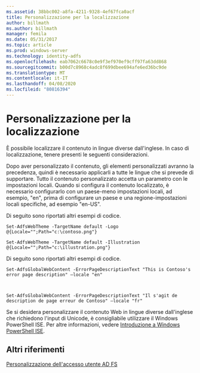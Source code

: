 ```yaml
---
ms.assetid: 38bbc002-a8fa-4211-9328-4ef67fca0acf
title: Personalizzazione per la localizzazione
author: billmath
ms.author: billmath
manager: femila
ms.date: 05/31/2017
ms.topic: article
ms.prod: windows-server
ms.technology: identity-adfs
ms.openlocfilehash: eab7062c6678c0e9f3ef970ef9cff97fa63dd868
ms.sourcegitcommit: b00d7c8968c4adc8f699dbee694afe6ed36bc9de
ms.translationtype: MT
ms.contentlocale: it-IT
ms.lasthandoff: 04/08/2020
ms.locfileid: "80816394"
---
```

# <a name="customization-for-localization"></a>Personalizzazione per la localizzazione 


È possibile localizzare il contenuto in lingue diverse dall'inglese. In caso di localizzazione, tenere presenti le seguenti considerazioni.  
  
Dopo aver personalizzato il contenuto, gli elementi personalizzati avranno la precedenza, quindi è necessario applicarli a tutte le lingue che si prevede di supportare. Tutto il contenuto personalizzato accetta un parametro con le impostazioni locali. Quando si configura il contenuto localizzato, è necessario configurarlo con un paese\-meno impostazioni locali, ad esempio, "en", prima di configurare un paese e una regione\-impostazioni locali specifiche, ad esempio "en\-US".  
  
Di seguito sono riportati altri esempi di codice.  
  
    
    Set-AdfsWebTheme -TargetName default -Logo @{Locale="";Path="c:\contoso.png"}  
      
    Set-AdfsWebTheme -TargetName default -Illustration @{Locale="";Path="c:\illustration.png"}  

  
Di seguito sono riportati altri esempi di codice.  
  
 
    Set-AdfsGlobalWebContent -ErrorPageDescriptionText "This is Contoso's error page description" –locale "en"  
  
  

    Set-AdfsGlobalWebContent -ErrorPageDescriptionText "Il s'agit de description de page erreur de Contoso" –locale "fr"  
 
  
Se si desidera personalizzare il contenuto Web in lingue diverse dall'inglese che richiedono l'input di Unicode, è consigliabile utilizzare il Windows PowerShell ISE. Per altre informazioni, vedere [Introduzione a Windows PowerShell ISE](https://technet.microsoft.com/library/dd315244.aspx).  

## <a name="additional-references"></a>Altri riferimenti 
[Personalizzazione dell'accesso utente AD FS](AD-FS-user-sign-in-customization.md) 
